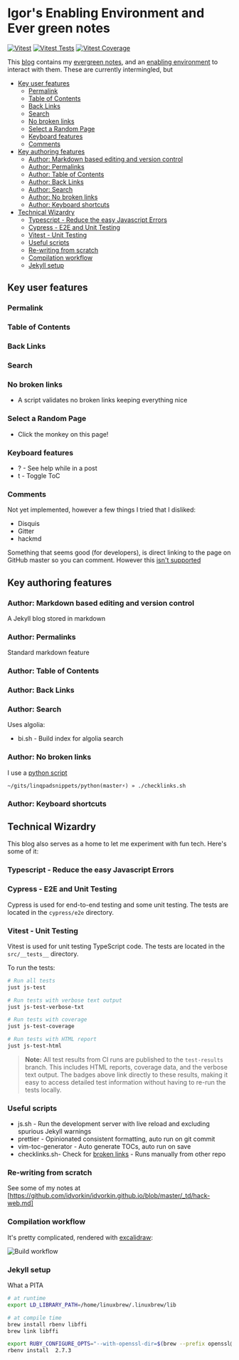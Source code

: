 # Igor's Enabling Environment and Ever green notes

<!--
This README showcases my blog at https://idvork.in
Badges below show the status of tests and integrations for this repository.
-->

[![Vitest](https://github.com/idvorkin/idvorkin.github.io/actions/workflows/vitest.yml/badge.svg)](https://github.com/idvorkin/idvorkin.github.io/actions/workflows/vitest.yml)
[![Vitest Tests](https://img.shields.io/endpoint?url=https://raw.githubusercontent.com/idvorkin/idvorkin.github.io/test-results/test-results/vitest/badge-count.json)](https://htmlpreview.github.io/?https://raw.githubusercontent.com/idvorkin/idvorkin.github.io/test-results/test-results/vitest/test-verbose-output.html)
[![Vitest Coverage](https://img.shields.io/endpoint?url=https://raw.githubusercontent.com/idvorkin/idvorkin.github.io/test-results/test-results/vitest/badge-coverage.json)](https://htmlpreview.github.io/?https://raw.githubusercontent.com/idvorkin/idvorkin.github.io/test-results/test-results/vitest/coverage/index.html)

This [blog](https://idvork.in) contains my [evergreen notes](https://notes.andymatuschak.org/z4SDCZQeRo4xFEQ8H4qrSqd68ucpgE6LU155C), and an [enabling environment](https://notes.andymatuschak.org/z3DaBP4vN1dutjUgrk3jbEeNxScccvDCxDgXe) to interact with them. These are currently intermingled, but

<!-- prettier-ignore-start -->
<!-- vim-markdown-toc GFM -->

- [Key user features](#key-user-features)
    - [Permalink](#permalink)
    - [Table of Contents](#table-of-contents)
    - [Back Links](#back-links)
    - [Search](#search)
    - [No broken links](#no-broken-links)
    - [Select a Random Page](#select-a-random-page)
    - [Keyboard features](#keyboard-features)
    - [Comments](#comments)
- [Key authoring features](#key-authoring-features)
    - [Author: Markdown based editing and version control](#author-markdown-based-editing-and-version-control)
    - [Author: Permalinks](#author-permalinks)
    - [Author: Table of Contents](#author-table-of-contents)
    - [Author: Back Links](#author-back-links)
    - [Author: Search](#author-search)
    - [Author: No broken links](#author-no-broken-links)
    - [Author: Keyboard shortcuts](#author-keyboard-shortcuts)
- [Technical Wizardry](#technical-wizardry)
    - [Typescript - Reduce the easy Javascript Errors](#typescript---reduce-the-easy-javascript-errors)
    - [Cypress - E2E and Unit Testing](#cypress---e2e-and-unit-testing)
    - [Vitest - Unit Testing](#vitest---unit-testing)
    - [Useful scripts](#useful-scripts)
    - [Re-writing from scratch](#re-writing-from-scratch)
    - [Compilation workflow](#compilation-workflow)
    - [Jekyll setup](#jekyll-setup)

<!-- vim-markdown-toc -->
<!-- prettier-ignore-end -->

## Key user features

### Permalink

### Table of Contents

### Back Links

### Search

### No broken links

 - A script validates no broken links keeping everything nice

### Select a Random Page

- Click the monkey on this page!

### Keyboard features

- ? - See help while in a post
- t - Toggle ToC

### Comments

Not yet implemented, however a few things I tried that I disliked:

- Disquis
- Gitter
- hackmd

Something that seems good (for developers), is direct linking to the page on GitHub master so you can comment. However this [isn't supported](https://github.com/isaacs/github/issues/284)

## Key authoring features

### Author: Markdown based editing and version control

A Jekyll blog stored in markdown

### Author: Permalinks

Standard markdown feature

### Author: Table of Contents

### Author: Back Links

### Author: Search

Uses algolia:

- bi.sh - Build index for algolia search

### Author: No broken links

I use a [python script](https://github.com/idvorkin/LinqPadSnippets/blob/master/python/linkchecker.py)

    ~/gits/linqpadsnippets/python(master⚡) » ./checklinks.sh

### Author: Keyboard shortcuts

## Technical Wizardry

This blog also serves as a home to let me experiment with fun tech. Here's some of it:

### Typescript - Reduce the easy Javascript Errors

### Cypress - E2E and Unit Testing

Cypress is used for end-to-end testing and some unit testing. The tests are located in the `cypress/e2e` directory.

### Vitest - Unit Testing

Vitest is used for unit testing TypeScript code. The tests are located in the `src/__tests__` directory.

To run the tests:

```bash
# Run all tests
just js-test

# Run tests with verbose text output
just js-test-verbose-txt

# Run tests with coverage
just js-test-coverage

# Run tests with HTML report
just js-test-html
```

> **Note:** All test results from CI runs are published to the `test-results` branch. This includes HTML reports, coverage data, and the verbose text output. The badges above link directly to these results, making it easy to access detailed test information without having to re-run the tests locally.

### Useful scripts

- js.sh - Run the development server with live reload and excluding spurious Jekyll warnings
- prettier - Opinionated consistent formatting, auto run on git commit
- vim-toc-generator - Auto generate TOCs, auto run on save
- checklinks.sh- Check for [broken links](https://github.com/idvorkin/LinqPadSnippets/blob/master/python/checklinks.sh) - Runs manually from other repo

### Re-writing from scratch

See some of my notes at [https://github.com/idvorkin/idvorkin.github.io/blob/master/_td/hack-web.md]

### Compilation workflow

It's pretty complicated, rendered with [excalidraw](/tools#excalidraw):

![Build workflow](/images/build-workflow.png)

### Jekyll setup

What a PITA

```bash
# at runtime
export LD_LIBRARY_PATH=/home/linuxbrew/.linuxbrew/lib

# at compile time
brew install rbenv libffi
brew link libffi

export RUBY_CONFIGURE_OPTS="--with-openssl-dir=$(brew --prefix openssl@1.1)"                                                                                                                                             1 ↵
rbenv install  2.7.3
```
